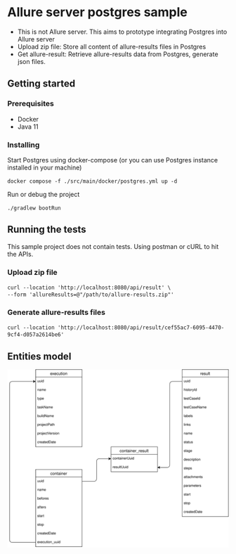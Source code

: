 # Allure server postgres sample
* This is not Allure server. This aims to prototype integrating Postgres into Allure server
* Upload zip file: Store all content of allure-results files in Postgres
* Get allure-result: Retrieve allure-results data from Postgres, generate json files.

## Getting started

### Prerequisites
* Docker
* Java 11

### Installing
Start Postgres using docker-compose (or you can use Postgres instance installed in your machine)
```shell
docker compose -f ./src/main/docker/postgres.yml up -d
```
Run or debug the project
```shell
./gradlew bootRun
```

## Running the tests
This sample project does not contain tests. Using postman or cURL to hit the APIs.

### Upload zip file
```
curl --location 'http://localhost:8080/api/result' \
--form 'allureResults=@"/path/to/allure-results.zip"'
```

### Generate allure-results files
```
curl --location 'http://localhost:8080/api/result/cef55ac7-6095-4470-9cf4-d057a2614be6'
```

## Entities model
![null](https://raw.githubusercontent.com/tnanhd/allure-server-postgres/main/allure.drawio.svg?sanitize=true)